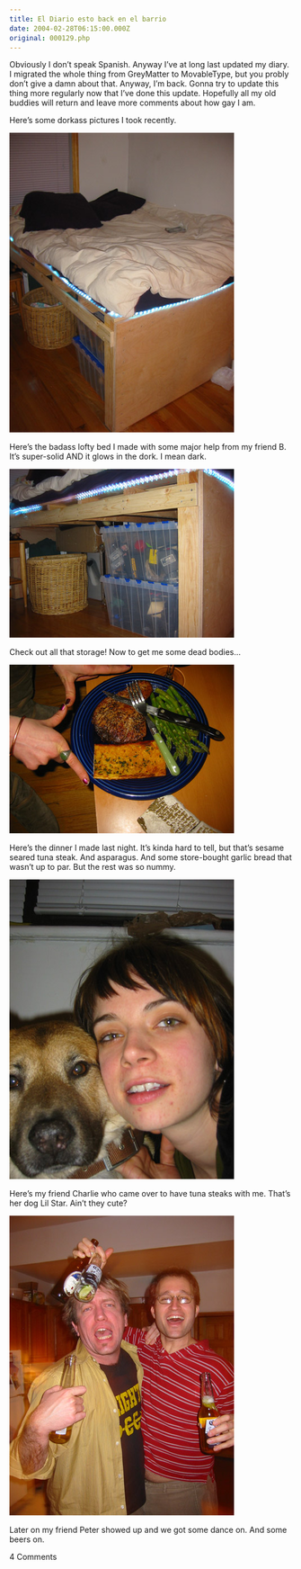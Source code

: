 ```yaml
---
title: El Diario esto back en el barrio
date: 2004-02-28T06:15:00.000Z
original: 000129.php
---
```


Obviously I don’t speak Spanish. Anyway I’ve at long last updated my diary. I migrated the whole thing from GreyMatter to MovableType, but you probly don’t give a damn about that. Anyway, I’m back. Gonna try to update this thing more regularly now that I’ve done this update. Hopefully all my old buddies will return and leave more comments about how gay I am.

Here’s some dorkass pictures I took recently.

<p class="polaroid" style="--deg: -2deg"><img src="./loveboat-top.jpg" /></p>

Here’s the badass lofty bed I made with some major help from my friend B. It’s super-solid AND it glows in the dork. I mean dark.

<p class="polaroid" style="--deg: -2deg"><img src="./loveboat-storage.jpg" /></p>

Check out all that storage! Now to get me some dead bodies…

<p class="polaroid" style="--deg: -2deg"><img src="./tunadinner.jpg" /></p>

Here’s the dinner I made last night. It’s kinda hard to tell, but that’s sesame seared tuna steak. And asparagus. And some store-bought garlic bread that wasn’t up to par. But the rest was so nummy.

<p class="polaroid" style="--deg: -2deg"><img src="./lilstar-charles.jpg" /></p>

Here’s my friend Charlie who came over to have tuna steaks with me. That’s her dog Lil Star. Ain’t they cute?

<p class="polaroid" style="--deg: -2deg"><img src="./peter-pascal.jpg" /></p>

Later on my friend Peter showed up and we got some dance on. And some beers on.

<span class="commentheader">4 Comments</span>

<!-- <div class="commentdivider">
<span class="commentauthorbox">Posted by <a href="http://www.pascal.com/cgi-bin/mt/mt-comments.cgi?__mode=red&id=597">Raba</a></span>
<span class="commentdatebox">Tuesday, March  2, 2004</span>
<span class="commenttimebox"> 7:30 PM</span>
</div>
<div class="commentbody">Dude, not only are you gay but you’re seriously disgusting. I only say that because I am your buddy and I felt like I needed to look. Woof Woof, Barf. Gay.</div>
<div class="commentdivider">
<span class="commentauthorbox">Posted by ryan</span>
<span class="commentdatebox">Thursday, March  4, 2004</span>
<span class="commenttimebox"> 2:09 PM</span>
</div>
<div class="commentbody">You’re not really gay are you?  Not that there’s anything wong with that.  Just thought I should know, being your brother and all.  If so- you sure get a lot of p_ssy for a gay guy.</div>
<div class="commentdivider">
<span class="commentauthorbox">Posted by <a href="http://www.pascal.com/cgi-bin/mt/mt-comments.cgi?__mode=red&id=614">raba</a></span>
<span class="commentdatebox">Monday, March  8, 2004</span>
<span class="commenttimebox"> 2:45 PM</span>
</div>
<div class="commentbody">I meant the picture of the foot was disgusting (but it posted to the wrong page . . . damn that movable type). NOT YOU. You’re Not Gay and Not disgusting. That blister, though. Why did I have to look? It haunts me in my sleep.</div>
<div class="commentdivider">
<span class="commentauthorbox">Posted by <a href="http://www.pascal.com/cgi-bin/mt/mt-comments.cgi?__mode=red&id=615">ingrid</a></span>
<span class="commentdatebox">Tuesday, March  9, 2004</span>
<span class="commenttimebox">12:41 PM</span>
</div>
<div class="commentbody">pascal - so is this 1:15 in the morning before the karaoke festivities or is there a computer malfunction since bill & i dropped you and kyle off around 3:00am sat. nite!  hahaha….heck, i think I’M gay -  definitely not straight with the obvious rules of time.</div> -->
